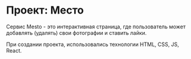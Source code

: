 # Проект: Место

Сервис Mesto - это интерактивная страница, где пользователь может добавлять (удалять) свои фотографии и ставить лайки.

При создании проекта, использовались технологии HTML, CSS, JS, React.
